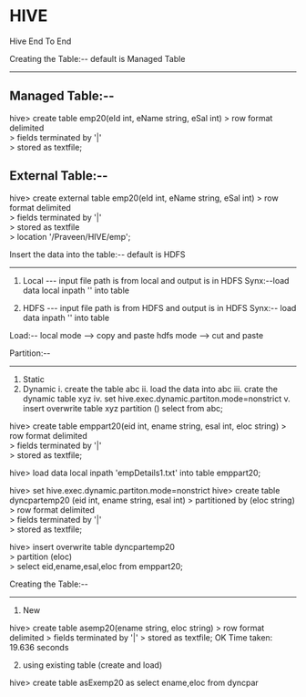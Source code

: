 # HIVE
Hive End To End

Creating the Table:-- default is Managed Table
*********************

Managed Table:--
-------------
hive> create table emp20(eId int, eName string, eSal int)
    > row format delimited                               
    > fields terminated by '|'                           
    > stored as textfile;    

External Table:--
---------------
hive> create external table emp20(eId int, eName string, eSal int)
    > row format delimited                                        
    > fields terminated by '|'                                    
    > stored as textfile                                          
    > location '/Praveen/HIVE/emp';


Insert the data into the table:--  default is HDFS
**********************************

1. Local --- input file path is from local and output is in HDFS 
	Synx:--load data local inpath '<inputLocalFilePath>' into table <tableName>

2. HDFS  --- input file path is from HDFS and output is in HDFS
	Synx:-- load data inpath '<inputHdfsFilePath>' into table <tableName>


Load:--
	local mode --> copy and paste
	hdfs mode  --> cut and paste

Partition:--
***********

1. Static
2. Dynamic
	i. create the table abc
	ii. load the data into abc
     	iii. crate the dynamic table xyz
	iv. set hive.exec.dynamic.partiton.mode=nonstrict
	v. insert overwrite table xyz partition (<partcol>) select <fileds> from abc;

hive> create table emppart20(eid int, ename string, esal int, eloc string)
    > row format delimited                                                
    > fields terminated by '|'                                            
    > stored as textfile;

hive> load data local inpath 'empDetails1.txt' into table emppart20;

hive> set hive.exec.dynamic.partiton.mode=nonstrict
hive> create table dyncpartemp20 (eid int, ename string, esal int)
    > partitioned by (eloc string)
    > row format delimited                                          
    > fields terminated by '|'                                      
    > stored as textfile;  

hive> insert overwrite table dyncpartemp20           
    > partition (eloc)                               
    > select eid,ename,esal,eloc from emppart20;

Creating the Table:--
*******************
1. New

hive> create table asemp20(ename string, eloc string)
    > row format delimited
    > fields terminated by '|'
    > stored as textfile;
OK
Time taken: 19.636 seconds

2. using existing table (create and load)

hive> create table asExemp20 as select ename,eloc from dyncpar
